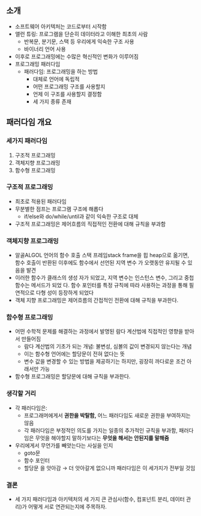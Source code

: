 ## 소개

- 소프트웨어 아키텍처는 코드로부터 시작함
- 앨런 튜링: 프로그램을 단순히 데이터라고 이해한 최초의 사람
  - 반복문, 분기문, 스택 등 우리에게 익숙한 구조 사용
  - 바이너리 언어 사용
- 이후로 프로그래밍에는 수많은 혁신적인 변화가 이루어짐
- 프로그래밍 패러다임
  - 패러다임:
    프로그래밍을 하는 방법
    - 대체로 언어에 독립적
    - 어떤 프로그래밍 구조를 사용할지
    - 언제 이 구조를 사용할지 결정함
    - 세 가지 종류 존재

## 패러다임 개요

### 세가지 패러다임

1. 구조적 프로그래밍
2. 객체지향 프로그래밍
3. 함수형 프로그래밍

### 구조적 프로그래밍

- 최초로 적용된 패러다임
- 무분별한 점프는 프로그램 구조에 해롭다
  - if/else와 do/while/until과 같이 익숙한 구조로 대체
- 구조적 프로그래밍은 제어흐름의 직접적인 전환에 대해 규칙을 부과함

### 객체지향 프로그래밍

- 알골ALGOL 언어의 함수 호출 스택 프레임stack frame을 힙
  heap으로 옮기면, 함수 호출이 반환된 이후에도 함수에서 선언된 지역 변수
  가 오랫동안 유지될 수 있음을 발견
- 이러한 함수가 클래스의 생성
  자가 되었고, 지역 변수는 인스턴스 변수, 그리고 중첩 함수는 메서드가 되었
  다. 함수 포인터를 특정 규칙에 따라 사용하는 과정을 통해 필연적으로 다형
  성이 등장하게 되었다
- 객체 지향 프로그래밍은 제어흐름의 간접적인 전환에 대해 규칙을 부과한다.

### 함수형 프로그래밍

- 어떤 수학적 문제를 해결하는 과정에서 발명된 람다 계산법에 직접적인 영향을 받아서 만들어짐
  - 람다 계산법의 기초가 되는 개념: 불변성, 심볼의 값이 변경되지 않는다는 개념
  - 이는 함수형 언어에는 할당문이 전혀 없다는 뜻
  - 변수 값을 변경할 수 있는 방법을 제공하기는 하지만, 굉장히 까다로운 조건 아래서만 가능
- 함수형 프로그래밍은 할당문에 대해 규칙을 부과한다.

### 생각할 거리

- 각 패러다임은:
  - 프로그래머에게서 **권한을 박탈함,** 어느 패러다임도 새로운 권한을 부여하지는 않음
  - 각 패러다임은 부정적인 의도를 가지는 일종의 추가적인 규칙을 부과함, 패러다임은 무엇을 해야할지 말하기보다는 **무엇을 해서는 안된지를 말해줌**
- 우리에게서 무언가를 빼앗는다는 사실을 인지
  - goto문
  - 함수 포인터
  - 할당문
  을 앗아감
  → 더 앗아갈게 없으니까 패러다임은 이 세가지가 전부일 것임

### 결론

- 세 가지 패러다임과 아키텍처의 세 가지 큰 관심사(함수, 컴포넌트 분리, 데이터 관리)가 어떻게 서로 연관되는지에 주목하자.
